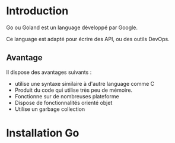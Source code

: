 # Introduction

Go ou Goland est un language développé par Google.

Ce language est adapté pour écrire des API, ou des outils DevOps. 

## Avantage 

Il dispose des avantages suivants :
- utilise une syntaxe similaire à d'autre language comme C
- Produit du code qui utilise très peu de mémoire.
- Fonctionne sur de nombreuses plateforme
- Dispose de fonctionnalités orienté objet
- Utilise un garbage collection

# Installation Go

